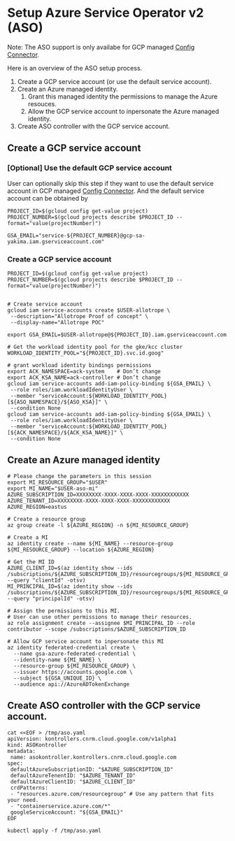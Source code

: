 # Setup Azure Service Operator v2 (ASO)

Note: The ASO support is only availabe for GCP managed [Config Connector](https://cloud.google.com/config-connector/docs/overview).

Here is an overview of the ASO setup process. 

1. Create a GCP service account (or use the default service account).
1. Create an Azure managed identity.
   1. Grant this managed identity the permissions to manage the Azure resouces.
   1. Allow the GCP service account to inpersonate the Azure managed identity.
1. Create ASO controller with the GCP service account.

## Create a GCP service account

### [Optional] Use the default GCP service account
User can optionally skip this step if they want to use the default service account in GCP managed [Config Connector](https://cloud.google.com/config-connector/docs/overview). And the default service account can be obtained by 

```
PROJECT_ID=$(gcloud config get-value project)
PROJECT_NUMBER=$(gcloud projects describe $PROJECT_ID --format="value(projectNumber)")

GSA_EMAIL="service-${PROJECT_NUMBER}@gcp-sa-yakima.iam.gserviceaccount.com"
```

### Create a GCP service account

```
PROJECT_ID=$(gcloud config get-value project)
PROJECT_NUMBER=$(gcloud projects describe $PROJECT_ID --format="value(projectNumber)")


# Create service account
gcloud iam service-accounts create $USER-allotrope \
 --description="Allotrope Proof of concept" \
 --display-name="Allotrope POC"

export GSA_EMAIL=$USER-allotrope@${PROJECT_ID}.iam.gserviceaccount.com

# Get the workload identity pool for the gke/kcc cluster
WORKLOAD_IDENTITY_POOL="${PROJECT_ID}.svc.id.goog"

# grant workload identity bindings permissions
export ACK_NAMESPACE=ack-system    # Don’t change
export ACK_KSA_NAME=ack-controller # Don’t change
gcloud iam service-accounts add-iam-policy-binding ${GSA_EMAIL} \
 --role roles/iam.workloadIdentityUser \
 --member "serviceAccount:${WORKLOAD_IDENTITY_POOL}[${ASO_NAMESPACE}/${ASO_KSA}]" \
 --condition None
gcloud iam service-accounts add-iam-policy-binding ${GSA_EMAIL} \
 --role roles/iam.workloadIdentityUser \
 --member "serviceAccount:${WORKLOAD_IDENTITY_POOL}[${ACK_NAMESPACE}/${ACK_KSA_NAME}]" \
 --condition None
```

## Create an Azure managed identity

```
# Please change the parameters in this session
export MI_RESOURCE_GROUP="$USER"
export MI_NAME="$USER-aso-mi"
AZURE_SUBSCRIPTION_ID=XXXXXXXX-XXXX-XXXX-XXXX-XXXXXXXXXXXX
AZURE_TENANT_ID=XXXXXXXX-XXXX-XXXX-XXXX-XXXXXXXXXXXX
AZURE_REGION=eastus

# Create a resource group
az group create -l ${AZURE_REGION} -n ${MI_RESOURCE_GROUP}

# Create a MI
az identity create --name ${MI_NAME} --resource-group ${MI_RESOURCE_GROUP} --location ${AZURE_REGION}

# Get the MI ID
AZURE_CLIENT_ID=$(az identity show --ids /subscriptions/${AZURE_SUBSCRIPTION_ID}/resourcegroups/${MI_RESOURCE_GROUP}/providers/Microsoft.ManagedIdentity/userAssignedIdentities/${MI_NAME} --query "clientId" -otsv)
MI_PRINCIPAL_ID=$(az identity show --ids /subscriptions/${AZURE_SUBSCRIPTION_ID}/resourcegroups/${MI_RESOURCE_GROUP}/providers/Microsoft.ManagedIdentity/userAssignedIdentities/${MI_NAME} --query "principalId" -otsv)

# Assign the permissions to this MI.
# User can use other permissions to manage their resources.
az role assignment create --assignee $MI_PRINCIPAL_ID --role contributor --scope /subscriptions/$AZURE_SUBSCRIPTION_ID

# Allow GCP service account to inpersonate this MI
az identity federated-credential create \
  --name gsa-azure-federated-credential \
  --identity-name ${MI_NAME} \
  --resource-group ${MI_RESOURCE_GROUP} \
  --issuer https://accounts.google.com \
  --subject ${GSA_UNIQUE_ID} \
  --audience api://AzureADTokenExchange
```

## Create ASO controller with the GCP service account.

```
cat <<EOF > /tmp/aso.yaml
apiVersion: kontrollers.cnrm.cloud.google.com/v1alpha1
kind: ASOKontroller
metadata:
 name: asokontroller.kontrollers.cnrm.cloud.google.com
spec:
 defaultAzureSubscriptionID: "$AZURE_SUBSCRIPTION_ID"
 defaultAzureTenentID: "$AZURE_TENANT_ID"
 defaultAzureClientID: "$AZURE_CLIENT_ID"
 crdPatterns:
 - "resources.azure.com/resourcegroup" # Use any pattern that fits your need.
 - "containerservice.azure.com/*"
 googleServiceAccount: "${GSA_EMAIL}"
EOF

kubectl apply -f /tmp/aso.yaml
```